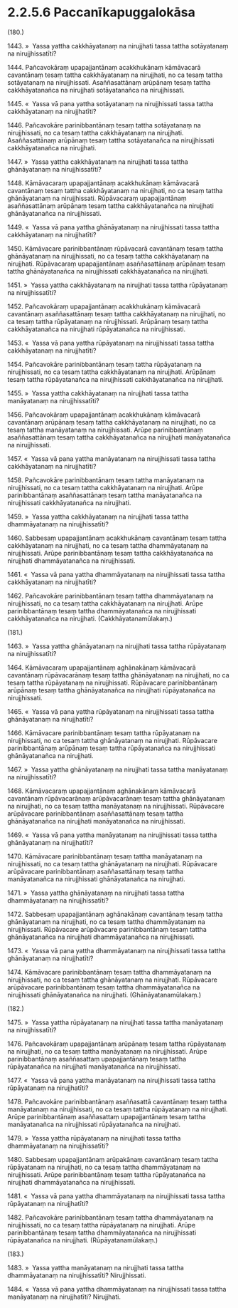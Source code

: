 # 2.2.5.6 Paccanīkapuggalokāsa

(180.)

1443\. »  Yassa yattha cakkhāyatanaṃ na nirujjhati tassa tattha sotāyatanaṃ na nirujjhissatīti?

1444\. Pañcavokāraṃ upapajjantānaṃ acakkhukānaṃ kāmāvacarā cavantānaṃ tesaṃ tattha cakkhāyatanaṃ na nirujjhati, no ca tesaṃ tattha sotāyatanaṃ na nirujjhissati. Asaññasattānaṃ arūpānaṃ tesaṃ tattha cakkhāyatanañca na nirujjhati sotāyatanañca na nirujjhissati.

1445\. «  Yassa vā pana yattha sotāyatanaṃ na nirujjhissati tassa tattha cakkhāyatanaṃ na nirujjhatīti?

1446\. Pañcavokāre parinibbantānaṃ tesaṃ tattha sotāyatanaṃ na nirujjhissati, no ca tesaṃ tattha cakkhāyatanaṃ na nirujjhati. Asaññasattānaṃ arūpānaṃ tesaṃ tattha sotāyatanañca na nirujjhissati cakkhāyatanañca na nirujjhati.

1447\. »  Yassa yattha cakkhāyatanaṃ na nirujjhati tassa tattha ghānāyatanaṃ na nirujjhissatīti?

1448\. Kāmāvacaraṃ upapajjantānaṃ acakkhukānaṃ kāmāvacarā cavantānaṃ tesaṃ tattha cakkhāyatanaṃ na nirujjhati, no ca tesaṃ tattha ghānāyatanaṃ na nirujjhissati. Rūpāvacaraṃ upapajjantānaṃ asaññasattānaṃ arūpānaṃ tesaṃ tattha cakkhāyatanañca na nirujjhati ghānāyatanañca na nirujjhissati.

1449\. «  Yassa vā pana yattha ghānāyatanaṃ na nirujjhissati tassa tattha cakkhāyatanaṃ na nirujjhatīti?

1450\. Kāmāvacare parinibbantānaṃ rūpāvacarā cavantānaṃ tesaṃ tattha ghānāyatanaṃ na nirujjhissati, no ca tesaṃ tattha cakkhāyatanaṃ na nirujjhati. Rūpāvacaraṃ upapajjantānaṃ asaññasattānaṃ arūpānaṃ tesaṃ tattha ghānāyatanañca na nirujjhissati cakkhāyatanañca na nirujjhati.

1451\. »  Yassa yattha cakkhāyatanaṃ na nirujjhati tassa tattha rūpāyatanaṃ na nirujjhissatīti?

1452\. Pañcavokāraṃ upapajjantānaṃ acakkhukānaṃ kāmāvacarā cavantānaṃ asaññasattānaṃ tesaṃ tattha cakkhāyatanaṃ na nirujjhati, no ca tesaṃ tattha rūpāyatanaṃ na nirujjhissati. Arūpānaṃ tesaṃ tattha cakkhāyatanañca na nirujjhati rūpāyatanañca na nirujjhissati.

1453\. «  Yassa vā pana yattha rūpāyatanaṃ na nirujjhissati tassa tattha cakkhāyatanaṃ na nirujjhatīti?

1454\. Pañcavokāre parinibbantānaṃ tesaṃ tattha rūpāyatanaṃ na nirujjhissati, no ca tesaṃ tattha cakkhāyatanaṃ na nirujjhati. Arūpānaṃ tesaṃ tattha rūpāyatanañca na nirujjhissati cakkhāyatanañca na nirujjhati.

1455\. »  Yassa yattha cakkhāyatanaṃ na nirujjhati tassa tattha manāyatanaṃ na nirujjhissatīti?

1456\. Pañcavokāraṃ upapajjantānaṃ acakkhukānaṃ kāmāvacarā cavantānaṃ arūpānaṃ tesaṃ tattha cakkhāyatanaṃ na nirujjhati, no ca tesaṃ tattha manāyatanaṃ na nirujjhissati. Arūpe parinibbantānaṃ asaññasattānaṃ tesaṃ tattha cakkhāyatanañca na nirujjhati manāyatanañca na nirujjhissati.

1457\. «  Yassa vā pana yattha manāyatanaṃ na nirujjhissati tassa tattha cakkhāyatanaṃ na nirujjhatīti?

1458\. Pañcavokāre parinibbantānaṃ tesaṃ tattha manāyatanaṃ na nirujjhissati, no ca tesaṃ tattha cakkhāyatanaṃ na nirujjhati. Arūpe parinibbantānaṃ asaññasattānaṃ tesaṃ tattha manāyatanañca na nirujjhissati cakkhāyatanañca na nirujjhati.

1459\. »  Yassa yattha cakkhāyatanaṃ na nirujjhati tassa tattha dhammāyatanaṃ na nirujjhissatīti?

1460\. Sabbesaṃ upapajjantānaṃ acakkhukānaṃ cavantānaṃ tesaṃ tattha cakkhāyatanaṃ na nirujjhati, no ca tesaṃ tattha dhammāyatanaṃ na nirujjhissati. Arūpe parinibbantānaṃ tesaṃ tattha cakkhāyatanañca na nirujjhati dhammāyatanañca na nirujjhissati.

1461\. «  Yassa vā pana yattha dhammāyatanaṃ na nirujjhissati tassa tattha cakkhāyatanaṃ na nirujjhatīti?

1462\. Pañcavokāre parinibbantānaṃ tesaṃ tattha dhammāyatanaṃ na nirujjhissati, no ca tesaṃ tattha cakkhāyatanaṃ na nirujjhati. Arūpe parinibbantānaṃ tesaṃ tattha dhammāyatanañca na nirujjhissati cakkhāyatanañca na nirujjhati. (Cakkhāyatanamūlakaṃ.)

(181.)

1463\. »  Yassa yattha ghānāyatanaṃ na nirujjhati tassa tattha rūpāyatanaṃ na nirujjhissatīti?

1464\. Kāmāvacaraṃ upapajjantānaṃ aghānakānaṃ kāmāvacarā cavantānaṃ rūpāvacarānaṃ tesaṃ tattha ghānāyatanaṃ na nirujjhati, no ca tesaṃ tattha rūpāyatanaṃ na nirujjhissati. Rūpāvacare parinibbantānaṃ arūpānaṃ tesaṃ tattha ghānāyatanañca na nirujjhati rūpāyatanañca na nirujjhissati.

1465\. «  Yassa vā pana yattha rūpāyatanaṃ na nirujjhissati tassa tattha ghānāyatanaṃ na nirujjhatīti?

1466\. Kāmāvacare parinibbantānaṃ tesaṃ tattha rūpāyatanaṃ na nirujjhissati, no ca tesaṃ tattha ghānāyatanaṃ na nirujjhati. Rūpāvacare parinibbantānaṃ arūpānaṃ tesaṃ tattha rūpāyatanañca na nirujjhissati ghānāyatanañca na nirujjhati.

1467\. »  Yassa yattha ghānāyatanaṃ na nirujjhati tassa tattha manāyatanaṃ na nirujjhissatīti?

1468\. Kāmāvacaraṃ upapajjantānaṃ aghānakānaṃ kāmāvacarā cavantānaṃ rūpāvacarānaṃ arūpāvacarānaṃ tesaṃ tattha ghānāyatanaṃ na nirujjhati, no ca tesaṃ tattha manāyatanaṃ na nirujjhissati. Rūpāvacare arūpāvacare parinibbantānaṃ asaññasattānaṃ tesaṃ tattha ghānāyatanañca na nirujjhati manāyatanañca na nirujjhissati.

1469\. «  Yassa vā pana yattha manāyatanaṃ na nirujjhissati tassa tattha ghānāyatanaṃ na nirujjhatīti?

1470\. Kāmāvacare parinibbantānaṃ tesaṃ tattha manāyatanaṃ na nirujjhissati, no ca tesaṃ tattha ghānāyatanaṃ na nirujjhati. Rūpāvacare arūpāvacare parinibbantānaṃ asaññasattānaṃ tesaṃ tattha manāyatanañca na nirujjhissati ghānāyatanañca na nirujjhati.

1471\. »  Yassa yattha ghānāyatanaṃ na nirujjhati tassa tattha dhammāyatanaṃ na nirujjhissatīti?

1472\. Sabbesaṃ upapajjantānaṃ aghānakānaṃ cavantānaṃ tesaṃ tattha ghānāyatanaṃ na nirujjhati, no ca tesaṃ tattha dhammāyatanaṃ na nirujjhissati. Rūpāvacare arūpāvacare parinibbantānaṃ tesaṃ tattha ghānāyatanañca na nirujjhati dhammāyatanañca na nirujjhissati.

1473\. «  Yassa vā pana yattha dhammāyatanaṃ na nirujjhissati tassa tattha ghānāyatanaṃ na nirujjhatīti?

1474\. Kāmāvacare parinibbantānaṃ tesaṃ tattha dhammāyatanaṃ na nirujjhissati, no ca tesaṃ tattha ghānāyatanaṃ na nirujjhati. Rūpāvacare arūpāvacare parinibbantānaṃ tesaṃ tattha dhammāyatanañca na nirujjhissati ghānāyatanañca na nirujjhati. (Ghānāyatanamūlakaṃ.)

(182.)

1475\. »  Yassa yattha rūpāyatanaṃ na nirujjhati tassa tattha manāyatanaṃ na nirujjhissatīti?

1476\. Pañcavokāraṃ upapajjantānaṃ arūpānaṃ tesaṃ tattha rūpāyatanaṃ na nirujjhati, no ca tesaṃ tattha manāyatanaṃ na nirujjhissati. Arūpe parinibbantānaṃ asaññasattaṃ upapajjantānaṃ tesaṃ tattha rūpāyatanañca na nirujjhati manāyatanañca na nirujjhissati.

1477\. «  Yassa vā pana yattha manāyatanaṃ na nirujjhissati tassa tattha rūpāyatanaṃ na nirujjhatīti?

1478\. Pañcavokāre parinibbantānaṃ asaññasattā cavantānaṃ tesaṃ tattha manāyatanaṃ na nirujjhissati, no ca tesaṃ tattha rūpāyatanaṃ na nirujjhati. Arūpe parinibbantānaṃ asaññasattaṃ upapajjantānaṃ tesaṃ tattha manāyatanañca na nirujjhissati rūpāyatanañca na nirujjhati.

1479\. »  Yassa yattha rūpāyatanaṃ na nirujjhati tassa tattha dhammāyatanaṃ na nirujjhissatīti?

1480\. Sabbesaṃ upapajjantānaṃ arūpakānaṃ cavantānaṃ tesaṃ tattha rūpāyatanaṃ na nirujjhati, no ca tesaṃ tattha dhammāyatanaṃ na nirujjhissati. Arūpe parinibbantānaṃ tesaṃ tattha rūpāyatanañca na nirujjhati dhammāyatanañca na nirujjhissati.

1481\. «  Yassa vā pana yattha dhammāyatanaṃ na nirujjhissati tassa tattha rūpāyatanaṃ na nirujjhatīti?

1482\. Pañcavokāre parinibbantānaṃ tesaṃ tattha dhammāyatanaṃ na nirujjhissati, no ca tesaṃ tattha rūpāyatanaṃ na nirujjhati. Arūpe parinibbantānaṃ tesaṃ tattha dhammāyatanañca na nirujjhissati rūpāyatanañca na nirujjhati. (Rūpāyatanamūlakaṃ.)

(183.)

1483\. »  Yassa yattha manāyatanaṃ na nirujjhati tassa tattha dhammāyatanaṃ na nirujjhissatīti? Nirujjhissati.

1484\. «  Yassa vā pana yattha dhammāyatanaṃ na nirujjhissati tassa tattha manāyatanaṃ na nirujjhatīti? Nirujjhati.
